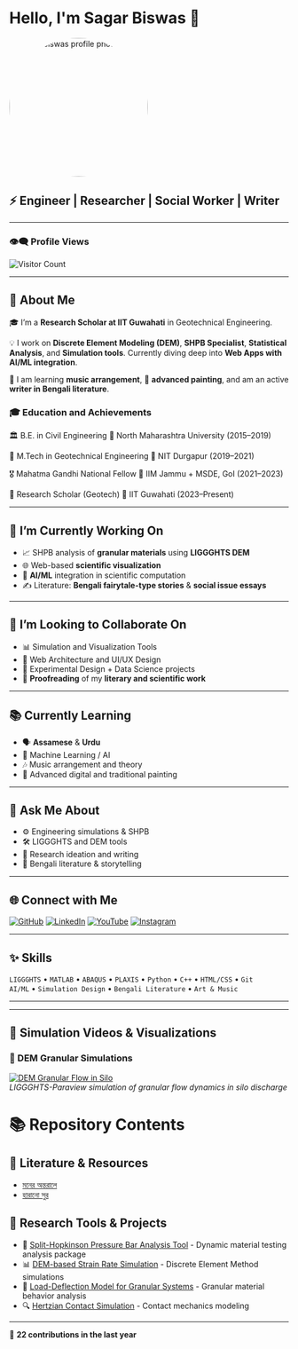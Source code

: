 # Hello, I'm Sagar Biswas 👋

<p align="left">
  <img src="https://github.com/amisagarbiswas.png" width="250" alt="Sagar Biswas profile photo" style="border-radius:50%;">
</p>


## ⚡ Engineer | Researcher | Social Worker | Writer

---

### 👁️‍🗨️ Profile Views
![Visitor Count](https://komarev.com/ghpvc/?username=amisagarbiswas&color=brightgreen)

---

## 📝 About Me

🎓 I’m a **Research Scholar at IIT Guwahati** in Geotechnical Engineering.

💡 I work on **Discrete Element Modeling (DEM)**, **SHPB Specialist**, **Statistical Analysis**, and **Simulation tools**. Currently diving deep into **Web Apps with AI/ML integration**.

🎵 I am learning **music arrangement**, 🎨 **advanced painting**, and am an active **writer in Bengali literature**.



### 🎓 Education and Achievements

🏛️ B.E. in Civil Engineering
📍 North Maharashtra University (2015–2019)


🌋 M.Tech in Geotechnical Engineering
📍 NIT Durgapur (2019–2021)


🎖️ Mahatma Gandhi National Fellow
📍 IIM Jammu + MSDE, GoI (2021–2023)


🔬 Research Scholar (Geotech)
📍 IIT Guwahati (2023–Present)


---

## 🔭 I’m Currently Working On

- 📈 SHPB analysis of **granular materials** using **LIGGGHTS DEM**  
- 🌐 Web-based **scientific visualization**  
- 🧠 **AI/ML** integration in scientific computation  
- ✍️ Literature: **Bengali fairytale-type stories** & **social issue essays**

---

## 🤝 I’m Looking to Collaborate On
 

- 📊 Simulation and Visualization Tools
- 🔧 Web Architecture and UI/UX Design  
- 🧪 Experimental Design + Data Science projects
- 📝 **Proofreading** of my **literary and scientific work**  

---

## 📚 Currently Learning

- 🗣️ **Assamese** & **Urdu**  
- 🧠 Machine Learning / AI  
- 🎶 Music arrangement and theory  
- 🎨 Advanced digital and traditional painting

---

## 💬 Ask Me About

- ⚙️ Engineering simulations & SHPB  
- 🛠 LIGGGHTS and DEM tools  
- 🧠 Research ideation and writing  
- 📖 Bengali literature & storytelling

---

## 🌐 Connect with Me

[![GitHub](https://img.shields.io/badge/GitHub-100000?style=for-the-badge&logo=github&logoColor=white)](https://github.com/amisagarbiswas/sagar.github.io.git)
[![LinkedIn](https://img.shields.io/badge/LinkedIn-0072b1?style=for-the-badge&logo=linkedin&logoColor=white)](https://www.linkedin.com/in/sagar-biswas-749923214)
[![YouTube](https://img.shields.io/badge/YouTube-FF0000?style=for-the-badge&logo=youtube&logoColor=white)](https://www.youtube.com/@piearth343)
[![Instagram](https://img.shields.io/badge/Instagram-E4405F?style=for-the-badge&logo=instagram&logoColor=white)](https://www.instagram.com/sagar._biswas._?igsh=MXNxOW5ocXUwOXpoag==)

---

## ✨ Skills

`LIGGGHTS` • `MATLAB` •  `ABAQUS` • `PLAXIS` •  `Python` • `C++` • `HTML/CSS` • `Git`  
`AI/ML` • `Simulation Design` • `Bengali Literature` • `Art & Music`

---
---
## 🎥 Simulation Videos & Visualizations

### 🔬 DEM Granular Simulations
[![DEM Granular Flow in Silo](https://img.shields.io/badge/📽️-Watch_Silo_Discharge_Simulation-red)](https://www.linkedin.com/posts/sagar-biswas-749923214_liggghts-paraview-solidworks-activity-7245294066794405888-8ndc?utm_source=share&utm_medium=member_android&rcm=ACoAADY95mkB25LHrMWERtiwL_RsZgJ_oyDrzvY)  
*LIGGGHTS-Paraview simulation of granular flow dynamics in silo discharge*


# 📚 Repository Contents

## 📜 Literature & Resources
- [মনের অন্তরালে](./moner%20ontorale.txt)
- [হারানো সুর](./harano%20sur.pdf)
  
  
## 🔬 Research Tools & Projects
- 🎯 [Split-Hopkinson Pressure Bar Analysis Tool](https://github.com/amisagarbiswas/SHPB-Analysis) - Dynamic material testing analysis package
- 📊 [DEM-based Strain Rate Simulation](https://github.com/amisagarbiswas) - Discrete Element Method simulations
- 🧪 [Load-Deflection Model for Granular Systems](https://github.com/amisagarbiswas) - Granular material behavior analysis
- 🔍 [Hertzian Contact Simulation](https://github.com/amisagarbiswas) - Contact mechanics modeling

---

📆 **22 contributions in the last year**
